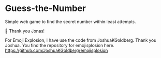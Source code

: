 # Guess-the-Number

Simple web game to find the secret number within least attempts.

🎉 Thank you Jonas!

For Emoji Explosion, I have use the code from JoshuaKGoldberg. Thank you Joshua.
You find the repository for emojisplosion here.
https://github.com/JoshuaKGoldberg/emojisplosion
